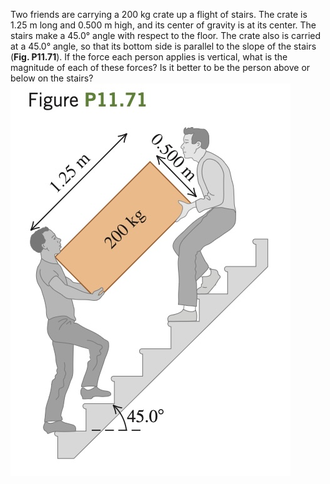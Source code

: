 Two friends are carrying a 200 kg crate up a flight of stairs. The crate is 1.25 m long and 0.500 m high, and its center of gravity is at its center. The stairs make a 45.0° angle with respect to the floor. The crate also is carried at a 45.0° angle, so that its bottom side is parallel to the slope of the stairs (**Fig. P11.71**). If the force each person applies is
vertical, what is the magnitude of
each of these forces? Is it better to
be the person above or below on the
stairs?
![](e11.71.jpg)